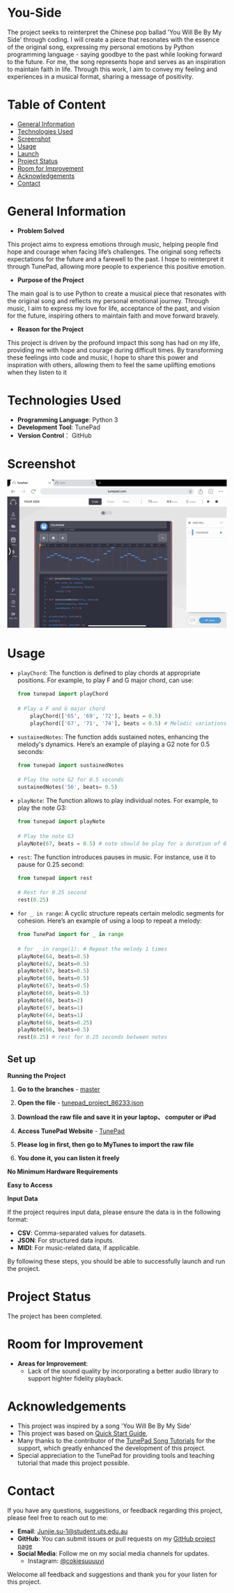 # You-Side

The project seeks to reinterpret the Chinese pop ballad 'You Will Be By My Side' through coding. I will create a piece that resonates with the essence of the original song, expressing my personal emotions by Python programming language - saying goodbye to the past while looking forward to the future. For me, the song represents hope and serves as an inspiration to maintain faith in life. Through this work, I aim to convey my feeling and experiences in a musical format, sharing a message of positivity.

# Table of Content
- [General Information](#general-information)
- [Technologies Used](#technologies-used)
- [Screenshot](#screenshot)
- [Usage](#usage)
- [Launch](#launch)
- [Project Status](#project-status)
- [Room for Improvement](#Room-for-Improvement)
- [Acknowledgements](#acknowledgements)
- [Contact](#contact)

# General Information

- **Problem Solved**

This project aims to express emotions through music, helping people find hope and courage when facing life’s challenges. The original song reflects expectations for the future and a farewell to the past. I hope to reinterpret it through TunePad, allowing more people to experience this positive emotion.

- **Purpose of the Project**

The main goal is to use Python to create a musical piece that resonates with the original song and reflects my personal emotional journey. Through music, I aim to express my love for life, acceptance of the past, and vision for the future, inspiring others to maintain faith and move forward bravely.

- **Reason for the Project**

This project is driven by the profound impact this song has had on my life, providing me with hope and courage during difficult times. By transforming these feelings into code and music, I hope to share this power and inspiration with others, allowing them to feel the same uplifting emotions when they listen to it

# Technologies Used

- **Programming Language**: Python 3
- **Development Tool**: TunePad
- **Version Control**： GitHub

# Screenshot
![Screenshot Description](IMG_1640.jpeg)

# Usage

- `playChord`: The function is defined to play chords at appropriate positions. For example, to play F and G major chord, can use:

    ```python
    from tunepad import playChord

    # Play a F and G major chord
        playChord(['65', '69', '72'], beats = 0.5)
        playChord(['67', '71', '74'], beats = 0.5) # Melodic variations are introduced, using chords to enrich the musicial texture.
    ```

- `sustainedNotes`: The function adds sustained notes, enhancing the melody's dynamics. Here’s an example of playing a G2 note for 0.5 seconds:

    ```python
    from tunepad import sustainedNotes

    # Play the note G2 for 0.5 seconds
    sustainedNotes('56', beats= 0.5)
    ```

- `playNote`: The function allows to play individual notes. For example, to play the note G3:

    ```python
    from tunepad import playNote

    # Play the note G3
    playNote(67, beats = 0.5) # note should be play for a duration of 0.5 beats.
    ```

- `rest`: The function introduces pauses in music. For instance, use it to pause for 0.25 second:

    ```python
    from tunepad import rest

    # Rest for 0.25 second
    rest(0.25)
    ```
- `for _ in range`: A cyclic structure repeats certain melodic segments for cohesion. Here’s an example of using a loop to repeat a melody:
    ```python
    from TunePad import for _ in range
    
    # for _ in range(1): # Repeat the melody 1 times
    playNote(64, beats=0.5)
    playNote(62, beats=0.5)
    playNote(67, beats=0.5)
    playNote(60, beats=0.5)
    playNote(67, beats=0.5)
    playNote(60, beats=0.5)
    playNote(68, beats=2)
    playNote(67, beats=1)
    playNote(64, beats=1)
    playNote(66, beats=0.25)
    playNote(66, beats=0.5)
    rest(0.25) # rest for 0.25 seconds between notes
    ```
## Set up

**Running the Project**
1. **Go to the branches** - [master](master)
   
3. **Open the file** - [tunepad_project_86233.json](tunepad_project_86233.json)
   
4. **Download the raw file and save it in your laptop、 computer or iPad**
   
5. **Access TunePad Website** - [TunePad](https://tunepad.com/)
   
7. **Please log in first, then go to MyTunes to import the raw file**

8. **You done it, you can listen it freely**
   
**No Minimum Hardware Requirements**

**Easy to Access**

**Input Data**

If the project requires input data, please ensure the data is in the following format:
- **CSV**: Comma-separated values for datasets.
- **JSON**: For structured data inputs.
- **MIDI**: For music-related data, if applicable.

By following these steps, you should be able to successfully launch and run the project.

# Project Status
The project has been completed.

# Room for Improvement
- **Areas for Improvement**:
    - Lack of the sound quality by incorporating a better audio library to support highter fidelity playback.

 # Acknowledgements
 - This project was inspired by a song 'You Will Be By My Side'
 - This project was based on [Quick Start Guide](https://tunepad.com/project/67954), 
 - Many thanks to the contributor of the [TunePad Song Tutorials](https://learn.tunepad.com/tutorials/) for the support, which greatly enhanced the development of this project.
 - Special appreciation to the TunePad for providing tools and teaching tutorial that made this project possible.

# Contact

If you have any questions, suggestions, or feedback regarding this project, please feel free to reach out to me:
- **Email**: Junjie.su-1@student.uts.edu.au
- **GitHub**: You can submit issues or pull requests on my [GitHub project page](https://github.com/Suuuuvi/You-Side.git)
- **Social Media**: Follow me on my social media channels for updates.
  - Instagram: [@cokiesuuuuvi](https://www.instagram.com/cokiesuuuuvi/profilecard/?igsh=OTloOXdvYThpbDhu)

Welocome all feedback and suggestions and thank you for your listen for this project.
